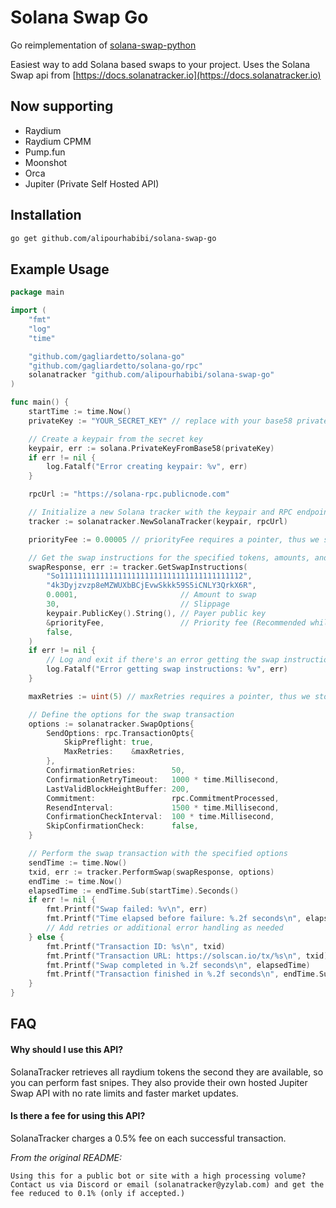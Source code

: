 
# Solana Swap Go

Go reimplementation of [solana-swap-python](https://github.com/YZYLAB/solana-swap-python.git)

Easiest way to add Solana based swaps to your project.
Uses the Solana Swap api from [https://docs.solanatracker.io](https://docs.solanatracker.io)

## Now supporting
- Raydium
- Raydium CPMM
- Pump.fun
- Moonshot
- Orca
- Jupiter (Private Self Hosted API)

## Installation

```bash
go get github.com/alipourhabibi/solana-swap-go
```

<!-- ## Demo

Swap API is used live on:
https://www.solanatracker.io

*Add your site here* -->

## Example Usage

```go
package main

import (
	"fmt"
	"log"
	"time"

	"github.com/gagliardetto/solana-go"
	"github.com/gagliardetto/solana-go/rpc"
	solanatracker "github.com/alipourhabibi/solana-swap-go"
)

func main() {
	startTime := time.Now()
	privateKey := "YOUR_SECRET_KEY" // replace with your base58 private key

	// Create a keypair from the secret key
	keypair, err := solana.PrivateKeyFromBase58(privateKey)
	if err != nil {
		log.Fatalf("Error creating keypair: %v", err)
	}

	rpcUrl := "https://solana-rpc.publicnode.com"

	// Initialize a new Solana tracker with the keypair and RPC endpoint
	tracker := solanatracker.NewSolanaTracker(keypair, rpcUrl)

	priorityFee := 0.00005 // priorityFee requires a pointer, thus we store it in a variable

	// Get the swap instructions for the specified tokens, amounts, and other parameters
	swapResponse, err := tracker.GetSwapInstructions(
		"So11111111111111111111111111111111111111112",
		"4k3Dyjzvzp8eMZWUXbBCjEvwSkkk59S5iCNLY3QrkX6R",
		0.0001,                       // Amount to swap
		30,                           // Slippage
		keypair.PublicKey().String(), // Payer public key
		&priorityFee,                 // Priority fee (Recommended while network is congested)
		false,
	)
	if err != nil {
		// Log and exit if there's an error getting the swap instructions
		log.Fatalf("Error getting swap instructions: %v", err)
	}

	maxRetries := uint(5) // maxRetries requires a pointer, thus we store it in a variable

	// Define the options for the swap transaction
	options := solanatracker.SwapOptions{
		SendOptions: rpc.TransactionOpts{
			SkipPreflight: true,
			MaxRetries:    &maxRetries,
		},
		ConfirmationRetries:        50,
		ConfirmationRetryTimeout:   1000 * time.Millisecond,
		LastValidBlockHeightBuffer: 200,
		Commitment:                 rpc.CommitmentProcessed,
		ResendInterval:             1500 * time.Millisecond,
		ConfirmationCheckInterval:  100 * time.Millisecond,
		SkipConfirmationCheck:      false,
	}

	// Perform the swap transaction with the specified options
	sendTime := time.Now()
	txid, err := tracker.PerformSwap(swapResponse, options)
	endTime := time.Now()
	elapsedTime := endTime.Sub(startTime).Seconds()
	if err != nil {
		fmt.Printf("Swap failed: %v\n", err)
		fmt.Printf("Time elapsed before failure: %.2f seconds\n", elapsedTime)
		// Add retries or additional error handling as needed
	} else {
		fmt.Printf("Transaction ID: %s\n", txid)
		fmt.Printf("Transaction URL: https://solscan.io/tx/%s\n", txid)
		fmt.Printf("Swap completed in %.2f seconds\n", elapsedTime)
		fmt.Printf("Transaction finished in %.2f seconds\n", endTime.Sub(sendTime).Seconds())
	}
}
```


## FAQ

#### Why should I use this API?

SolanaTracker retrieves all raydium tokens the second they are available, so you can perform fast snipes.
They also provide their own hosted Jupiter Swap API with no rate limits and faster market updates.

#### Is there a fee for using this API?

SolanaTracker charges a 0.5% fee on each successful transaction.

*From the original README:*

    Using this for a public bot or site with a high processing volume? 
    Contact us via Discord or email (solanatracker@yzylab.com) and get the fee reduced to 0.1% (only if accepted.)